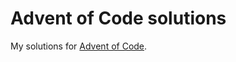 Advent of Code solutions
================================================================================

My solutions for [Advent of Code](https://https://adventofcode.com).
